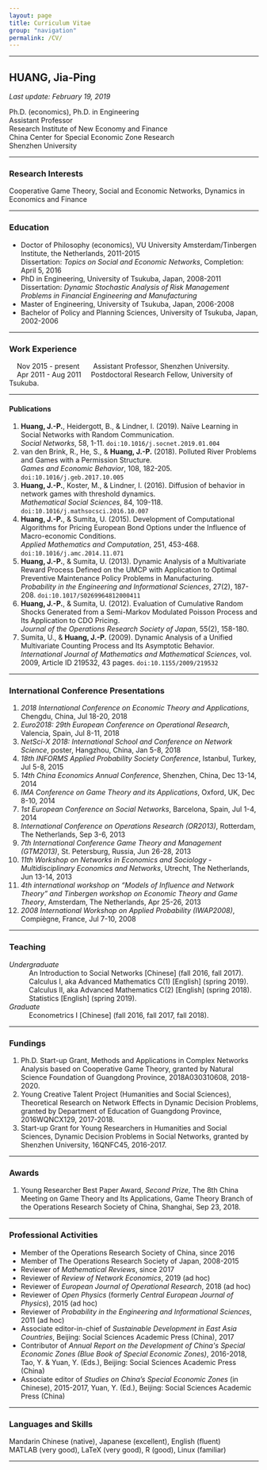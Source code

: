 ```yaml
---
layout: page
title: Curriculum Vitae
group: "navigation"
permalink: /CV/
---
```


---
## HUANG, Jia-Ping

*Last update: February 19, 2019*   

Ph.D. (economics), Ph.D. in Engineering   
Assistant Professor   
Research Institute of New Economy and Finance   
China Center for Special Economic Zone Research   
Shenzhen University


---
### Research Interests

Cooperative Game Theory, Social and Economic Networks, Dynamics in Economics and Finance

---
### Education

* Doctor of Philosophy (economics), VU University Amsterdam/Tinbergen Institute, the Netherlands, 2011-2015  
  Dissertation: *Topics on Social and Economic Networks*, Completion: April 5, 2016
* PhD in Engineering, University of Tsukuba, Japan, 2008-2011  
  Dissertation: *Dynamic Stochastic Analysis of Risk Management Problems in Financial Engineering and Manufacturing*
* Master of Engineering, University of Tsukuba, Japan, 2006-2008
* Bachelor of Policy and Planning Sciences, University of Tsukuba, Japan, 2002-2006


---
### Work Experience

&nbsp; &nbsp; Nov 2015 - present  &nbsp; &nbsp; &nbsp; Assistant Professor, Shenzhen University.   
&nbsp; &nbsp; Apr 2011 - Aug 2011 &nbsp; &nbsp; Postdoctoral Research Fellow, University of Tsukuba.  


---
#### Publications

1. **Huang, J.-P.**, Heidergott, B., & Lindner, I. (2019). Naïve Learning in Social Networks with Random Communication.    
*Social Networks*, 58, 1-11. `doi:10.1016/j.socnet.2019.01.004`    
2. van den Brink, R., He, S., & **Huang, J.-P.** (2018). Polluted River Problems and Games with a Permission Structure.   
*Games and Economic Behavior*, 108, 182-205. `doi:10.1016/j.geb.2017.10.005`
3. **Huang, J.-P.**, Koster, M., & Lindner, I. (2016). Diffusion of behavior in network games with threshold dynamics.   
*Mathematical Social Sciences*, 84, 109-118. `doi:10.1016/j.mathsocsci.2016.10.007`
4. **Huang, J.-P.**, & Sumita, U. (2015). Development of Computational Algorithms for Pricing European Bond Options under the Influence of Macro-economic Conditions.   
*Applied Mathematics and Computation*, 251, 453-468. `doi:10.1016/j.amc.2014.11.071`
5. **Huang, J.-P.**, & Sumita, U. (2013). Dynamic Analysis of a Multivariate Reward Process Defined on the UMCP with Application to Optimal Preventive Maintenance Policy Problems in Manufacturing.   
*Probability in the Engineering and Informational Sciences*, 27(2), 187-208. `doi:10.1017/S0269964812000411`
6. **Huang, J.-P.**, & Sumita, U. (2012). Evaluation of Cumulative Random Shocks Generated from a Semi-Markov Modulated Poisson Process and Its Application to CDO Pricing.   
*Journal of the Operations Research Society of Japan*, 55(2), 158-180.
7. Sumita, U., & **Huang, J.-P.** (2009). Dynamic Analysis of a Unified Multivariate Counting Process and Its Asymptotic Behavior.   
*International Journal of Mathematics and Mathematical Sciences*, vol. 2009, Article ID 219532, 43 pages. `doi:10.1155/2009/219532`

---
### International Conference Presentations

1. *2018 International Conference on Economic Theory and Applications*, Chengdu, China, Jul 18-20, 2018
2. *Euro2018: 29th European Conference on Operational Research*, Valencia, Spain, Jul 8-11, 2018
3. *NetSci-X 2018: International School and Conference on Network Science*, poster, Hangzhou, China, Jan 5-8, 2018
4. *18th INFORMS Applied Probability Society Conference*, Istanbul, Turkey, Jul 5-8, 2015
5. *14th China Economics Annual Conference*, Shenzhen, China, Dec 13-14, 2014
6. *IMA Conference on Game Theory and its Applications*, Oxford, UK, Dec 8-10, 2014
7. *1st European Conference on Social Networks*, Barcelona, Spain, Jul 1-4, 2014
8. *International Conference on Operations Research (OR2013)*, Rotterdam, The Netherlands, Sep 3-6, 2013
9. *7th International Conference Game Theory and Management (GTM2013)*, St. Petersburg, Russia, Jun 26-28, 2013
10. *11th Workshop on Networks in Economics and Sociology - Multidisciplinary Economics and Networks*, Utrecht, The Netherlands, Jun 13-14, 2013
11. *4th international workshop on “Models of Influence and Network Theory” and Tinbergen workshop on Economic Theory and Game Theory*, Amsterdam, The Netherlands, Apr 25-26, 2013
12. *2008 International Workshop on Applied Probability (IWAP2008)*, Compiègne, France, Jul 7-10, 2008

---
### Teaching

<dl>
  <dt><i>Undergraduate</i></dt>   
  <dd>
  An Introduction to Social Networks [Chinese] (fall 2016, fall 2017). <br>   
  Calculus I, aka Advanced Mathematics C(1) [English] (spring 2019). <br>
  Calculus II, aka Advanced Mathematics C(2) [English] (spring 2018). <br>   
  Statistics [English] (spring 2019).
  </dd>

  <dt><i>Graduate</i></dt>   
  <dd>
  Econometrics I [Chinese] (fall 2016, fall 2017, fall 2018).
  </dd>
</dl>

---
### Fundings

1. Ph.D. Start-up Grant, Methods and Applications in Complex Networks Analysis based on Cooperative Game Theory, granted by Natural Science Foundation of Guangdong Province, 2018A030310608, 2018-2020.    
2. Young Creative Talent Project (Humanities and Social Sciences), Theoretical Research on Network Effects in Dynamic Decision Problems, granted by Department of Education of Guangdong Province, 2016WQNCX129, 2017-2018.
3. Start-up Grant for Young Researchers in Humanities and Social Sciences, Dynamic Decision Problems in Social Networks, granted by Shenzhen University, 16QNFC45, 2016-2017.


---
### Awards

1. Young Researcher Best Paper Award, *Second Prize*, The 8th China Meeting on Game Theory and Its Applications, Game Theory Branch of the Operations Research Society of China, Shanghai, Sep 23, 2018.


---
### Professional Activities

* Member of the Operations Research Society of China, since 2016
* Member of The Operations Research Society of Japan, 2008-2015
* Reviewer of *Mathematical Reviews*, since 2017
* Reviewer of *Review of Network Economics*, 2019 (ad hoc)
* Reviewer of *European Journal of Operational Research*, 2018 (ad hoc)
* Reviewer of *Open Physics* (formerly *Central European Journal of Physics*), 2015 (ad hoc)
* Reviewer of *Probability in the Engineering and Informational Sciences*, 2011 (ad hoc)
* Associate editor-in-chief of *Sustainable Development in East Asia Countries*, Beijing: Social Sciences Academic Press (China), 2017
* Contributor of *Annual Report on the Development of China's Special Economic Zones (Blue Book of Special Economic Zones)*, 2016-2018, Tao, Y. & Yuan, Y. (Eds.), Beijing: Social Sciences Academic Press (China)
* Associate editor of *Studies on China’s Special Economic Zones* (in Chinese), 2015-2017, Yuan, Y. (Ed.), Beijing: Social Sciences Academic Press (China)


---
### Languages and Skills

Mandarin Chinese (native), Japanese (excellent), English (fluent)  
MATLAB (very good), LaTeX (very good), R (good), Linux (familiar)

---
